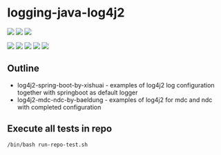 # logging-java-log4j2

![](https://img.shields.io/badge/language-xxx-blue)
![](https://img.shields.io/badge/technology-xxx,%20xxx-blue)
![](https://img.shields.io/badge/development%20year-2021-orange)

![](https://img.shields.io/github/languages/top/shijiansu/logging-java-log4j2)
![](https://img.shields.io/github/languages/count/shijiansu/logging-java-log4j2)
![](https://img.shields.io/github/languages/code-size/shijiansu/logging-java-log4j2)
![](https://img.shields.io/github/repo-size/shijiansu/logging-java-log4j2)
![](https://img.shields.io/github/last-commit/shijiansu/logging-java-log4j2?color=red)

## Outline

- log4j2-spring-boot-by-xishuai - examples of log4j2 log configuration together with springboot as default logger
- log4j2-mdc-ndc-by-baeldung - examples of log4j2 for mdc and ndc with completed configuration

## Execute all tests in repo

`/bin/bash run-repo-test.sh`
